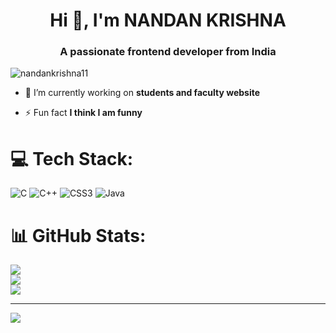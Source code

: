 <h1 align="center">Hi 👋, I'm NANDAN KRISHNA</h1>
<h3 align="center">A passionate frontend developer from India</h3>

<p align="left"> <img src="https://komarev.com/ghpvc/?username=nandankrishna11&label=Profile%20views&color=0e75b6&style=flat" alt="nandankrishna11" /> </p>


- 🔭 I’m currently working on **students and faculty website**

- ⚡ Fun fact **I think I am funny**

# 💻 Tech Stack:
![C](https://img.shields.io/badge/c-%2300599C.svg?style=for-the-badge&logo=c&logoColor=white) ![C++](https://img.shields.io/badge/c++-%2300599C.svg?style=for-the-badge&logo=c%2B%2B&logoColor=white) ![CSS3](https://img.shields.io/badge/css3-%231572B6.svg?style=for-the-badge&logo=css3&logoColor=white) ![Java](https://img.shields.io/badge/java-%23ED8B00.svg?style=for-the-badge&logo=openjdk&logoColor=white)
# 📊 GitHub Stats:
![](https://github-readme-stats.vercel.app/api?username=nandankrishna11&theme=dark&hide_border=false&include_all_commits=false&count_private=false)<br/>
![](https://nirzak-streak-stats.vercel.app/?user=nandankrishna11&theme=dark&hide_border=false)<br/>
![](https://github-readme-stats.vercel.app/api/top-langs/?username=nandankrishna11&theme=dark&hide_border=false&include_all_commits=false&count_private=false&layout=compact)

---
[![](https://visitcount.itsvg.in/api?id=nandankrishna11&icon=0&color=0)](https://visitcount.itsvg.in)

<!-- Proudly created with GPRM ( https://gprm.itsvg.in ) -->
